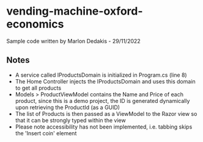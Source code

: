 # vending-machine-oxford-economics
Sample code written by Marlon Dedakis - 29/11/2022

## Notes

- A service called IProductsDomain is initialized in Program.cs (line 8)
- The Home Controller injects the IProductsDomain and uses this domain to get all products
- Models > ProductViewModel contains the Name and Price of each product, since this is a demo project, the ID is generated dynamically upon retrieving the ProductId (as a GUID)
- The list of Products is then passed as a ViewModel to the Razor view so that it can be strongly typed within the view
- Please note accessibility has not been implemented, i.e. tabbing skips the 'Insert coin' element